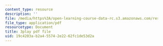 ```yaml
---
content_type: resource
description: ''
file: /media/https%3A/open-learning-course-data-rc.s3.amazonaws.com/res-9-003-brains-minds-and-machines-summer-course-summer-2015/19c4203ab2a455742e2262fc1de53d2a_-05tcR4izaw.pdf
file_type: application/pdf
resourcetype: Document
title: 3play pdf file
uid: 19c4203a-b2a4-5574-2e22-62fc1de53d2a
---
```

